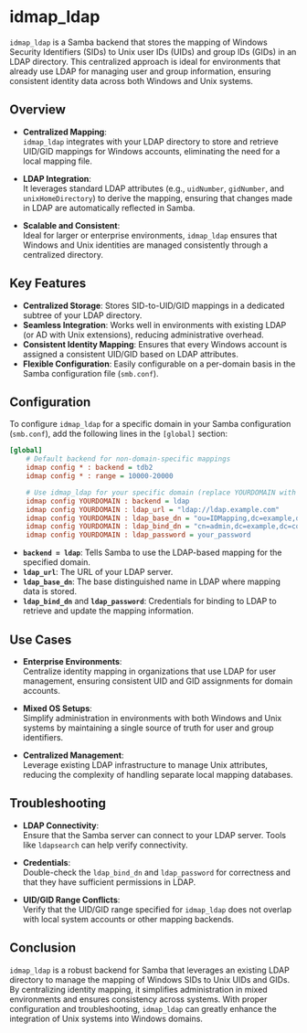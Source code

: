# idmap_ldap

`idmap_ldap` is a Samba backend that stores the mapping of Windows Security Identifiers (SIDs) to Unix user IDs (UIDs) and group IDs (GIDs) in an LDAP directory. This centralized approach is ideal for environments that already use LDAP for managing user and group information, ensuring consistent identity data across both Windows and Unix systems.

## Overview

- **Centralized Mapping**:  
  `idmap_ldap` integrates with your LDAP directory to store and retrieve UID/GID mappings for Windows accounts, eliminating the need for a local mapping file.

- **LDAP Integration**:  
  It leverages standard LDAP attributes (e.g., `uidNumber`, `gidNumber`, and `unixHomeDirectory`) to derive the mapping, ensuring that changes made in LDAP are automatically reflected in Samba.

- **Scalable and Consistent**:  
  Ideal for larger or enterprise environments, `idmap_ldap` ensures that Windows and Unix identities are managed consistently through a centralized directory.

## Key Features

- **Centralized Storage**: Stores SID-to-UID/GID mappings in a dedicated subtree of your LDAP directory.
- **Seamless Integration**: Works well in environments with existing LDAP (or AD with Unix extensions), reducing administrative overhead.
- **Consistent Identity Mapping**: Ensures that every Windows account is assigned a consistent UID/GID based on LDAP attributes.
- **Flexible Configuration**: Easily configurable on a per-domain basis in the Samba configuration file (`smb.conf`).

## Configuration

To configure `idmap_ldap` for a specific domain in your Samba configuration (`smb.conf`), add the following lines in the `[global]` section:

```ini
[global]
    # Default backend for non-domain-specific mappings
    idmap config * : backend = tdb2
    idmap config * : range = 10000-20000

    # Use idmap_ldap for your specific domain (replace YOURDOMAIN with your actual domain name)
    idmap config YOURDOMAIN : backend = ldap
    idmap config YOURDOMAIN : ldap_url = "ldap://ldap.example.com"
    idmap config YOURDOMAIN : ldap_base_dn = "ou=IDMapping,dc=example,dc=com"
    idmap config YOURDOMAIN : ldap_bind_dn = "cn=admin,dc=example,dc=com"
    idmap config YOURDOMAIN : ldap_password = your_password
```

- **`backend = ldap`**: Tells Samba to use the LDAP-based mapping for the specified domain.
- **`ldap_url`**: The URL of your LDAP server.
- **`ldap_base_dn`**: The base distinguished name in LDAP where mapping data is stored.
- **`ldap_bind_dn`** and **`ldap_password`**: Credentials for binding to LDAP to retrieve and update the mapping information.

## Use Cases

- **Enterprise Environments**:  
  Centralize identity mapping in organizations that use LDAP for user management, ensuring consistent UID and GID assignments for domain accounts.

- **Mixed OS Setups**:  
  Simplify administration in environments with both Windows and Unix systems by maintaining a single source of truth for user and group identifiers.

- **Centralized Management**:  
  Leverage existing LDAP infrastructure to manage Unix attributes, reducing the complexity of handling separate local mapping databases.

## Troubleshooting

- **LDAP Connectivity**:  
  Ensure that the Samba server can connect to your LDAP server. Tools like `ldapsearch` can help verify connectivity.

- **Credentials**:  
  Double-check the `ldap_bind_dn` and `ldap_password` for correctness and that they have sufficient permissions in LDAP.

- **UID/GID Range Conflicts**:  
  Verify that the UID/GID range specified for `idmap_ldap` does not overlap with local system accounts or other mapping backends.

## Conclusion

`idmap_ldap` is a robust backend for Samba that leverages an existing LDAP directory to manage the mapping of Windows SIDs to Unix UIDs and GIDs. By centralizing identity mapping, it simplifies administration in mixed environments and ensures consistency across systems. With proper configuration and troubleshooting, `idmap_ldap` can greatly enhance the integration of Unix systems into Windows domains.
